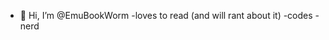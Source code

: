 - 👋 Hi, I’m @EmuBookWorm
-loves to read (and will rant about it)
-codes
-nerd

<!---
EmuBookWorm/EmuBookWorm is a ✨ special ✨ repository because its `README.md` (this file) appears on your GitHub profile.
You can click the Preview link to take a look at your changes.
--->
